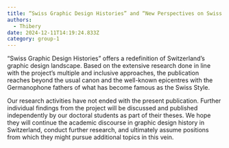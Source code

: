 ```yaml
---
title: “Swiss Graphic Design Histories” and “New Perspectives on Swiss Graphic Design”
authors:
  - Thibery
date: 2024-12-11T14:19:24.833Z
category: group-1
---
```


“Swiss Graphic Design Histories” offers a redefinition of Switzerland’s graphic design landscape. Based on the extensive research done in line with the project’s multiple and inclusive approaches, the publication reaches beyond the usual canon and the well-known epicentres with the Germanophone fathers of what has become famous as the Swiss Style.

Our research activities have not ended with the present publication. Further individual findings from the project will be discussed and published independently by our doctoral students as part of their theses. We hope they will continue the academic discourse in graphic design history in Switzerland, conduct further research, and ultimately assume positions from which they might pursue additional topics in this vein.

